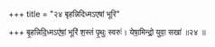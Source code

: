 +++
title = "२४ बृहन्निदिध्मऽएषां भूरि"

+++
बृ॒हन्निदि॒ध्मऽए॑षां॒ भूरि॑ श॒स्तं पृ॒थुः स्वरुः॑। येषा॒मिन्द्रो॒ युवा॒ सखा॑ ॥२४ ॥